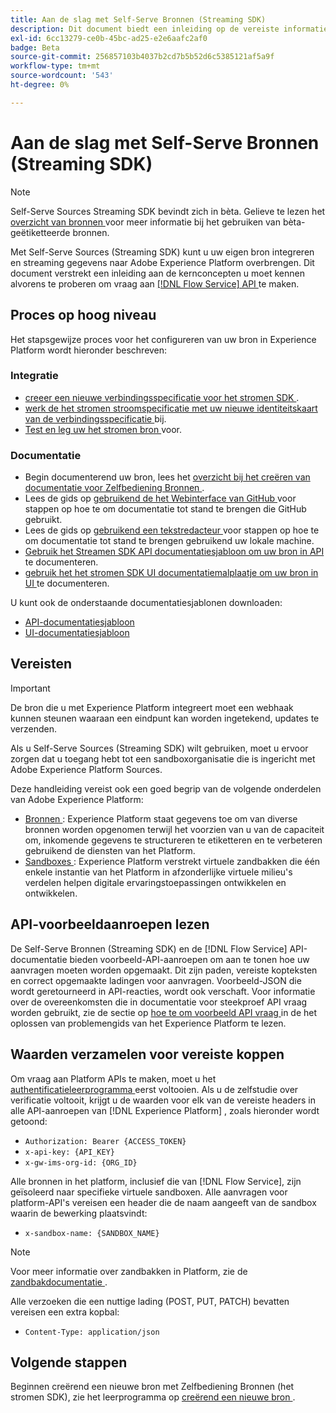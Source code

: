 ```yaml
---
title: Aan de slag met Self-Serve Bronnen (Streaming SDK)
description: Dit document biedt een inleiding op de vereiste informatie die u moet weten voordat u een nieuwe bron probeert te maken met Self-Serve Sources (Streaming SDK).
exl-id: 6cc13279-ce0b-45bc-ad25-e2e6aafc2af0
badge: Beta
source-git-commit: 256857103b4037b2cd7b5b52d6c5385121af5a9f
workflow-type: tm+mt
source-wordcount: '543'
ht-degree: 0%

---
```


# Aan de slag met Self-Serve Bronnen (Streaming SDK)

>[!NOTE]
>
>Self-Serve Sources Streaming SDK bevindt zich in bèta. Gelieve te lezen het [ overzicht van bronnen ](../../home.md#terms-and-conditions) voor meer informatie bij het gebruiken van bèta-geëtiketteerde bronnen.

Met Self-Serve Sources (Streaming SDK) kunt u uw eigen bron integreren en streaming gegevens naar Adobe Experience Platform overbrengen. Dit document verstrekt een inleiding aan de kernconcepten u moet kennen alvorens te proberen om vraag aan [[!DNL Flow Service]  API ](https://www.adobe.io/apis/experienceplatform/home/api-reference.html#!acpdr/swagger-specs/flow-service.yaml) te maken.

## Proces op hoog niveau

Het stapsgewijze proces voor het configureren van uw bron in Experience Platform wordt hieronder beschreven:

### Integratie

* [ creeer een nieuwe verbindingsspecificatie voor het stromen SDK ](create.md).
* [ werk de het stromen stroomspecificatie met uw nieuwe identiteitskaart van de verbindingsspecificatie ](update-flow-specs.md) bij.
* [ Test en leg uw het stromen bron ](submit.md) voor.

### Documentatie

* Begin documenterend uw bron, lees het [ overzicht bij het creëren van documentatie voor Zelfbediening Bronnen ](../documentation/doc-overview.md).
* Lees de gids op [ gebruikend de het Webinterface van GitHub ](../documentation/github.md) voor stappen op hoe te om documentatie tot stand te brengen die GitHub gebruikt.
* Lees de gids op [ gebruikend een tekstredacteur ](../documentation/text-editor.md) voor stappen op hoe te om documentatie tot stand te brengen gebruikend uw lokale machine.
* [ Gebruik het Streamen SDK API documentatiesjabloon om uw bron in API ](streaming-template-api.md) te documenteren.
* [ gebruik het het stromen SDK UI documentatiemalplaatje om uw bron in UI ](streaming-template-ui.md) te documenteren.

U kunt ook de onderstaande documentatiesjablonen downloaden:

* [API-documentatiesjabloon](../assets/streaming/streaming-template-api.zip)
* [UI-documentatiesjabloon](../assets/streaming/streaming-template-ui.zip)

## Vereisten

>[!IMPORTANT]
>
>De bron die u met Experience Platform integreert moet een webhaak kunnen steunen waaraan een eindpunt kan worden ingetekend, updates te verzenden.

Als u Self-Serve Sources (Streaming SDK) wilt gebruiken, moet u ervoor zorgen dat u toegang hebt tot een sandboxorganisatie die is ingericht met Adobe Experience Platform Sources.

Deze handleiding vereist ook een goed begrip van de volgende onderdelen van Adobe Experience Platform:

* [ Bronnen ](../../home.md): Experience Platform staat gegevens toe om van diverse bronnen worden opgenomen terwijl het voorzien van u van de capaciteit om, inkomende gegevens te structureren te etiketteren en te verbeteren gebruikend de diensten van het Platform.
* [ Sandboxes ](../../../sandboxes/home.md): Experience Platform verstrekt virtuele zandbakken die één enkele instantie van het Platform in afzonderlijke virtuele milieu&#39;s verdelen helpen digitale ervaringstoepassingen ontwikkelen en ontwikkelen.

## API-voorbeeldaanroepen lezen

De Self-Serve Bronnen (Streaming SDK) en de [!DNL Flow Service] API-documentatie bieden voorbeeld-API-aanroepen om aan te tonen hoe uw aanvragen moeten worden opgemaakt. Dit zijn paden, vereiste kopteksten en correct opgemaakte ladingen voor aanvragen. Voorbeeld-JSON die wordt geretourneerd in API-reacties, wordt ook verschaft. Voor informatie over de overeenkomsten die in documentatie voor steekproef API vraag worden gebruikt, zie de sectie op [ hoe te om voorbeeld API vraag ](../../../landing/troubleshooting.md#how-do-i-format-an-api-request) in de het oplossen van problemengids van het Experience Platform te lezen.

## Waarden verzamelen voor vereiste koppen

Om vraag aan Platform APIs te maken, moet u het [ authentificatieleerprogramma ](https://www.adobe.com/go/platform-api-authentication-en) eerst voltooien. Als u de zelfstudie over verificatie voltooit, krijgt u de waarden voor elk van de vereiste headers in alle API-aanroepen van [!DNL Experience Platform] , zoals hieronder wordt getoond:

* `Authorization: Bearer {ACCESS_TOKEN}`
* `x-api-key: {API_KEY}`
* `x-gw-ims-org-id: {ORG_ID}`

Alle bronnen in het platform, inclusief die van [!DNL Flow Service], zijn geïsoleerd naar specifieke virtuele sandboxen. Alle aanvragen voor platform-API&#39;s vereisen een header die de naam aangeeft van de sandbox waarin de bewerking plaatsvindt:

* `x-sandbox-name: {SANDBOX_NAME}`

>[!NOTE]
>
>Voor meer informatie over zandbakken in Platform, zie de [ zandbakdocumentatie ](../../../sandboxes/home.md).

Alle verzoeken die een nuttige lading (POST, PUT, PATCH) bevatten vereisen een extra kopbal:

* `Content-Type: application/json`

## Volgende stappen

Beginnen creërend een nieuwe bron met Zelfbediening Bronnen (het stromen SDK), zie het leerprogramma op [ creërend een nieuwe bron ](./create.md).

